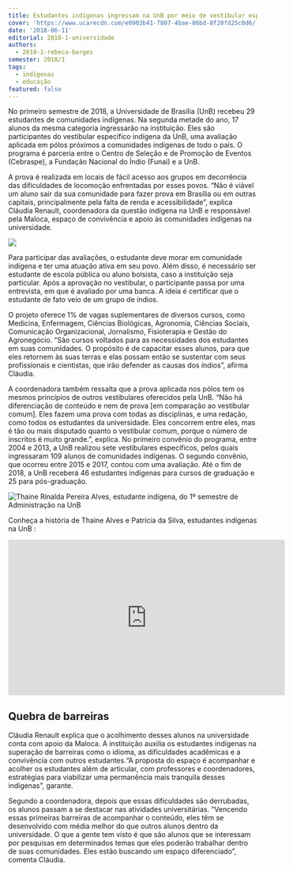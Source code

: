 ```yaml
---
title: Estudantes indígenas ingressam na UnB por meio de vestibular específico
cover: 'https://www.ucarecdn.com/e0903b41-f807-4bae-86bd-8f20fd25c0d6/'
date: '2018-06-11'
editorial: 2018-1-universidade
authors:
  - 2018-1-rebeca-borges
semester: 2018/1
tags:
  - indígenas
  - educação
featured: false
---
```

No primeiro semestre de 2018, a Universidade de Brasília (UnB) recebeu 29 estudantes de comunidades indígenas. Na segunda metade do ano, 17 alunos da mesma categoria ingressarão na instituição. Eles são participantes do vestibular específico indígena da UnB, uma avaliação aplicada em pólos próximos a comunidades indígenas de todo o país. O programa é parceria entre o Centro de Seleção e de Promoção de Eventos (Cebraspe), a Fundação Nacional do Índio (Funai) e a UnB.

A prova é realizada em locais de fácil acesso aos grupos em decorrência das dificuldades de locomoção enfrentadas por esses povos. “Não é viável um aluno sair da sua comunidade para fazer prova em Brasília ou em outras capitais, principalmente pela falta de renda e acessibilidade”, explica Cláudia Renault, coordenadora da questão indígena na UnB e responsável pela Maloca, espaço de convivência e apoio às comunidades indígenas na universidade.

![](https://www.ucarecdn.com/b5cf4c62-27b5-4341-9631-52e166fd5d08/)

Para participar das avaliações, o estudante deve morar em comunidade indígena e ter uma atuação ativa em seu povo. Além disso, é necessário ser estudante de escola pública ou aluno bolsista, caso a instituição seja particular. Após a aprovação no vestibular, o participante passa por uma entrevista, em que é avaliado por uma banca. A ideia é certificar que o estudante de fato veio de um grupo de índios.

O projeto oferece 1% de vagas suplementares de diversos cursos, como Medicina, Enfermagem, Ciências Biológicas, Agronomia, Ciências Sociais, Comunicação Organizacional, Jornalismo, Fisioterapia e Gestão do Agronegócio. “São cursos voltados para as necessidades dos estudantes em suas comunidades. O propósito é de capacitar esses alunos, para que eles retornem às suas terras e elas possam então se sustentar com seus profissionais e cientistas, que irão defender as causas dos índios”, afirma Cláudia.

A coordenadora também ressalta que a prova aplicada nos pólos tem os mesmos princípios de outros vestibulares oferecidos pela UnB. “Não há diferenciação de conteúdo e nem de prova [em comparação ao vestibular comum]. Eles fazem uma prova com todas as disciplinas, e uma redação, como todos os estudantes da universidade. Eles concorrem entre eles, mas é tão ou mais disputado quanto o vestibular comum, porque o número de inscritos é muito grande.”, explica. No primeiro convênio do programa, entre 2004 e 2013, a UnB realizou sete vestibulares específicos, pelos quais ingressaram 109 alunos de comunidades indígenas. O segundo convênio, que ocorreu entre 2015 e 2017, contou com uma avaliação. Até o fim de 2018, a UnB receberá 46 estudantes indígenas para cursos de graduação e 25 para pós-graduação.

![Thaine Rinalda Pereira Alves, estudante indígena, do 1º semestre de Administração na UnB](https://www.ucarecdn.com/6608eda9-2953-4c5e-8873-2a617236d944/)

Conheça a história de Thaine Alves e Patrícia da Silva, estudantes indígenas na UnB
:

<iframe width="560" height="315" src="https://www.youtube.com/embed/Wj_rHToR8J4" frameborder="0" allow="autoplay; encrypted-media" allowfullscreen></iframe>

## Quebra de barreiras

Cláudia Renault explica que o acolhimento desses alunos na universidade conta com apoio da Maloca. A instituição auxilia os estudantes indígenas na superação de barreiras como o idioma, as dificuldades acadêmicas e a convivência com outros estudantes.“A proposta do espaço é acompanhar e acolher os estudantes além de articular, com professores e coordenadores, estratégias para viabilizar uma permanência mais tranquila desses indígenas”, garante.

Segundo a coordenadora, depois que essas dificuldades são derrubadas, os alunos passam a se destacar nas atividades universitárias. “Vencendo essas primeiras barreiras de acompanhar o conteúdo, eles têm se desenvolvido com média melhor do que outros alunos dentro da universidade. O que a gente tem visto é que são alunos que se interessam por pesquisas em determinados temas que eles poderão trabalhar dentro de suas comunidades. Eles estão buscando um espaço diferenciado”, comenta Cláudia.
